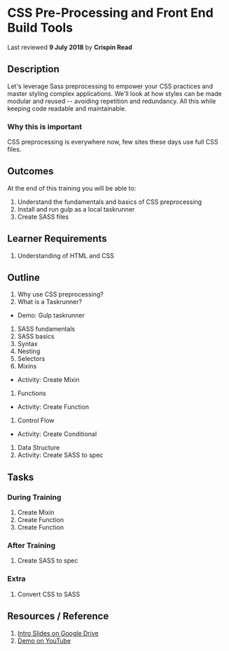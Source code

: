 # CSS Pre-Processing and Front End Build Tools
Last reviewed **9 July 2018** by **Crispin Read**

## Description
Let's leverage Sass preprocessing to empower your CSS practices and master styling complex applications. We'll look at how styles can be made modular and reused -- avoiding repetition and redundancy. All this while keeping code readable and maintainable.

### Why this is important
CSS preprocessing is everywhere now, few sites these days use full CSS files.

## Outcomes

At the end of this training you will be able to:
1. Understand the fundamentals and basics of CSS preprocessing
1. Install and run gulp as a local taskrunner
1. Create SASS files


## Learner Requirements

1. Understanding of HTML and CSS

## Outline

1. Why use CSS preprocessing?
1. What is a Taskrunner?
  - Demo: Gulp taskrunner
1. SASS fundamentals
1. SASS basics
  1. Syntax
  1. Nesting
  1. Selectors
1. Mixins
  - Activity: Create Mixin
1. Functions
  - Activity: Create Function
1. Control Flow
  - Activity: Create Conditional
1. Data Structure
1. Activity: Create SASS to spec

## Tasks

### During Training
1. Create Mixin
1. Create Function
1. Create Function

### After Training
1. Create SASS to spec

### Extra
1. Convert CSS to SASS

## Resources / Reference

1. [Intro Slides on Google Drive](#)
1. [Demo on YouTube](#)
